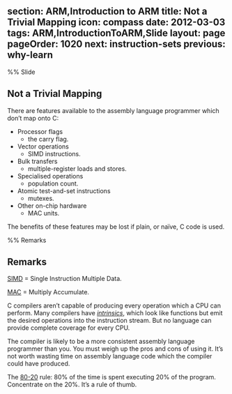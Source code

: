 section: ARM,Introduction to ARM
title: Not a Trivial Mapping
icon: compass
date: 2012-03-03
tags: ARM,IntroductionToARM,Slide
layout: page
pageOrder: 1020
next: instruction-sets
previous: why-learn
----

%% Slide
  
## Not a Trivial Mapping

There are features available to the assembly language programmer which don’t map onto C:

* Processor flags
  * the carry flag.
* Vector operations
  * SIMD instructions.
* Bulk transfers
  * multiple-register loads and stores.
* Specialised operations
  * population count.
* Atomic test-and-set instructions
  * mutexes.
* Other on-chip hardware
  * MAC units.

The benefits of these features may be lost if plain, or naïve, C code is used.
  
%% Remarks
  
## Remarks

[SIMD](http://en.wikipedia.org/wiki/SIMD) = Single Instruction Multiple Data.

[MAC](http://en.wikipedia.org/wiki/Multiply-accumulate) = Multiply Accumulate.

C compilers aren’t capable of producing every operation which a CPU can perform. Many compilers have [*intrinsics*](http://en.wikipedia.org/wiki/Intrinsic_function), which look like functions but emit the desired operations into the instruction stream. But no language can provide complete coverage for every CPU.

The compiler is likely to be a more consistent assembly language programmer than you. You must weigh up the pros and cons of using it. It’s not worth wasting time on assembly language code which the compiler could have produced.

The [80-20](http://en.wikipedia.org/wiki/Pareto_principle) rule: 80% of the time is spent executing 20% of the program. Concentrate on the 20%. It’s a rule of thumb.
